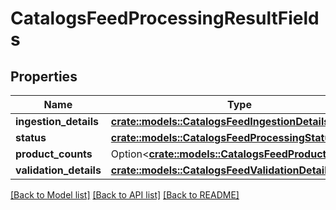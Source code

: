 # CatalogsFeedProcessingResultFields

## Properties

Name | Type | Description | Notes
------------ | ------------- | ------------- | -------------
**ingestion_details** | [**crate::models::CatalogsFeedIngestionDetails**](CatalogsFeedIngestionDetails.md) |  | 
**status** | [**crate::models::CatalogsFeedProcessingStatus**](CatalogsFeedProcessingStatus.md) |  | 
**product_counts** | Option<[**crate::models::CatalogsFeedProductCounts**](CatalogsFeedProductCounts.md)> |  | 
**validation_details** | [**crate::models::CatalogsFeedValidationDetails**](CatalogsFeedValidationDetails.md) |  | 

[[Back to Model list]](../README.md#documentation-for-models) [[Back to API list]](../README.md#documentation-for-api-endpoints) [[Back to README]](../README.md)


